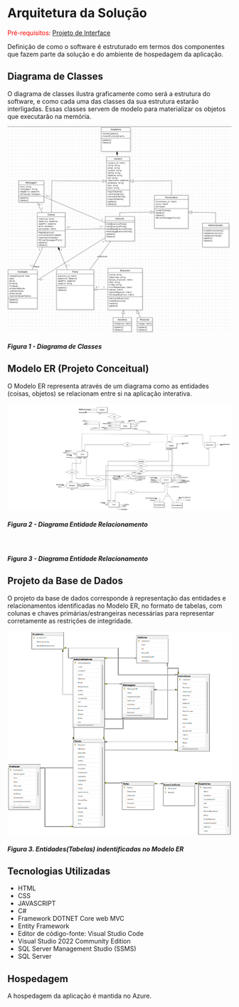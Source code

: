 # Arquitetura da Solução

<span style="color:red">Pré-requisitos: <a href="3-Projeto de Interface.md"> Projeto de Interface</a></span>

Definição de como o software é estruturado em termos dos componentes que fazem parte da solução e do ambiente de hospedagem da aplicação.

## Diagrama de Classes

O diagrama de classes ilustra graficamente como será a estrutura do software, e como cada uma das classes da sua estrutura estarão interligadas. Essas classes servem de modelo para materializar os objetos que executarão na memória.

<p align="center"> 
  <img src="img/diagramas/Classes.png" width="800">
</p>
 
##### _Figura 1 - Diagrama de Classes_

## Modelo ER (Projeto Conceitual)

O Modelo ER representa através de um diagrama como as entidades (coisas, objetos) se relacionam entre si na aplicação interativa.

<p align="center"> 
  <img src="img/diagramas/ER.png" width="1000">
</p>
 
##### _Figura 2 - Diagrama Entidade Relacionamento_

<p align="center"> 

  <img  scr = "https://user-images.githubusercontent.com/114198140/230735169-c585ef7d-2e68-464b-ba0e-5442fa8282ec.jpg" largura ="800" >
   </p>

##### _Figura 3 - Diagrama Entidade Relacionamento_

## Projeto da Base de Dados

O projeto da base de dados corresponde à representação das entidades e relacionamentos identificadas no Modelo ER, no formato de tabelas, com colunas e chaves primárias/estrangeiras necessárias para representar corretamente as restrições de integridade.
 
<p align="center"> 
  <img src="img/diagramas/Logico.png" width="800">
</p>
 
##### _Figura 3. Entidades(Tabelas) indentificadas no Modelo ER_

## Tecnologias Utilizadas

<ul>
  <li>HTML
  <li>CSS</li>
  <li>JAVASCRIPT</li>
  <li>C#</li>
  <li>Framework DOTNET Core web MVC</li>
  <li>Entity Framework</li>
  <li>Editor de código-fonte: Visual Studio Code</li>
  <li>Visual Studio 2022 Community Edition</li>
  <li>SQL Server Management Studio (SSMS)</li>
  <li>SQL Server</li> 
</ul>

## Hospedagem

A hospedagem da aplicação é mantida no Azure.

